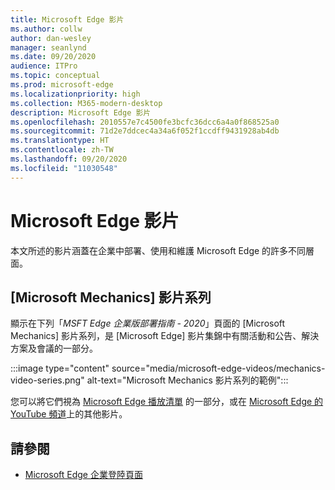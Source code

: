 ```yaml
---
title: Microsoft Edge 影片
ms.author: collw
author: dan-wesley
manager: seanlynd
ms.date: 09/20/2020
audience: ITPro
ms.topic: conceptual
ms.prod: microsoft-edge
ms.localizationpriority: high
ms.collection: M365-modern-desktop
description: Microsoft Edge 影片
ms.openlocfilehash: 2010557e7c4500fe3bcfc36dcc6a4a0f868525a0
ms.sourcegitcommit: 71d2e7ddcec4a34a6f052f1ccdff9431928ab4db
ms.translationtype: HT
ms.contentlocale: zh-TW
ms.lasthandoff: 09/20/2020
ms.locfileid: "11030548"
---
```

# Microsoft Edge 影片

本文所述的影片涵蓋在企業中部署、使用和維護 Microsoft Edge 的許多不同層面。

##  <a name="the-microsoft-mechanics-video-series"></a>[Microsoft Mechanics] 影片系列

顯示在下列「*MSFT Edge 企業版部署指南 - 2020*」頁面的 [Microsoft Mechanics] 影片系列，是 [Microsoft Edge] 影片集錦中有關活動和公告、解決方案及會議的一部分。

:::image type="content" source="media/microsoft-edge-videos/mechanics-video-series.png" alt-text="Microsoft Mechanics 影片系列的範例":::

您可以將它們視為 [Microsoft Edge 播放清單](https://www.youtube.com/playlist?list=PLXtHYVsvn_b-uXh1tMeYpT-0iD8tD3tFy) 的一部分，或在 [Microsoft Edge 的 YouTube 頻道](https://www.youtube.com/channel/UCIGx7oT8p6-jUpOfg98yelA)上的其他影片。

##  <a name="see-also"></a>請參閱

- [Microsoft Edge 企業登陸頁面](https://aka.ms/EdgeEnterprise)